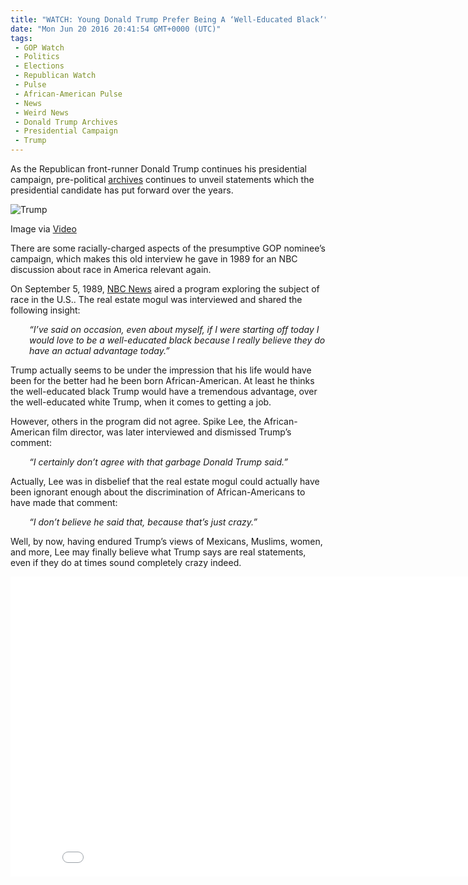 ```yaml
---
title: "WATCH: Young Donald Trump Prefer Being A ‘Well-Educated Black’"
date: "Mon Jun 20 2016 20:41:54 GMT+0000 (UTC)"
tags: 
 - GOP Watch
 - Politics
 - Elections
 - Republican Watch
 - Pulse
 - African-American Pulse
 - News
 - Weird News
 - Donald Trump Archives
 - Presidential Campaign
 - Trump
---
```

<p><!-- Quick Adsense WordPress Plugin: http://quicksense.net/ --></p><p>As the Republican front-runner Donald Trump continues his presidential campaign, pre-political <a href="https://www.youtube.com/watch?v=5-ekdCYzRDQ" onclick="__gaTracker(&apos;send&apos;, &apos;event&apos;, &apos;outbound-article&apos;, &apos;https://www.youtube.com/watch?v=5-ekdCYzRDQ&apos;, &apos;archives&apos;);">archives</a> continues to unveil statements which the presidential candidate has put forward over the years.</p><div id="attachment_138250" style="width: 650px" class="wp-caption aligncenter"><img class="size-full wp-image-138250" src="http://i2.wp.com/cdn.liberalamerica.org/wp-content/uploads/2016/06/Young-Trump.png?resize=640%2C400" alt="Trump" srcset="http://i2.wp.com/cdn.liberalamerica.org/wp-content/uploads/2016/06/Young-Trump.png?resize=640%2C400 640w, http://i2.wp.com/cdn.liberalamerica.org/wp-content/uploads/2016/06/Young-Trump.png?resize=640%2C400 64w, http://i2.wp.com/cdn.liberalamerica.org/wp-content/uploads/2016/06/Young-Trump.png?resize=640%2C400 350w, http://i2.wp.com/cdn.liberalamerica.org/wp-content/uploads/2016/06/Young-Trump.png?resize=640%2C400 600w, http://i2.wp.com/cdn.liberalamerica.org/wp-content/uploads/2016/06/Young-Trump.png?resize=640%2C400 356w, http://i2.wp.com/cdn.liberalamerica.org/wp-content/uploads/2016/06/Young-Trump.png?resize=640%2C400 260w" sizes="(max-width: 640px) 100vw, 640px" data-recalc-dims="1">
<p class="wp-caption-text">Image via <a href="https://www.youtube.com/watch?v=5-ekdCYzRDQ" onclick="__gaTracker(&apos;send&apos;, &apos;event&apos;, &apos;outbound-article&apos;, &apos;https://www.youtube.com/watch?v=5-ekdCYzRDQ&apos;, &apos;Video&apos;);">Video</a></p>
</div><p>There are some racially-charged aspects of the presumptive GOP nominee&#x2019;s campaign, which makes this old interview he&#xA0;gave in 1989 for an NBC discussion about race in America relevant again.</p><p>On September 5, 1989, <a href="https://www.youtube.com/watch?v=5-ekdCYzRDQ" onclick="__gaTracker(&apos;send&apos;, &apos;event&apos;, &apos;outbound-article&apos;, &apos;https://www.youtube.com/watch?v=5-ekdCYzRDQ&apos;, &apos;NBC News&apos;);">NBC News</a> aired a program exploring the subject of race in the U.S.. The real estate mogul was interviewed and shared the following insight:</p><p style="padding-left: 30px;"><em>&#x201C;I&#x2019;ve said on occasion, even about myself, if I were starting off today I would love to be a well-educated black because I really believe they do have an actual advantage today.&#x201D;</em></p><p>Trump actually seems to be under the impression that his life would have been for the better had he been born African-American. At least he thinks the well-educated black Trump would have a tremendous advantage, over the well-educated white Trump, when it comes to getting a job.</p><p>However, others in the program did not agree. Spike Lee, the African-American film director, was later interviewed and dismissed Trump&#x2019;s comment:</p><p style="padding-left: 30px;"><em>&#x201C;I certainly don&#x2019;t agree with that garbage Donald Trump said.&#x201D;</em></p><p><!-- Quick Adsense WordPress Plugin: http://quicksense.net/ --></p><p>Actually, Lee was in disbelief that the real estate mogul&#xA0;could actually have been ignorant enough about the discrimination of African-Americans to have made that comment:</p><p style="padding-left: 30px;"><em>&#x201C;I don&#x2019;t believe he said that, because that&#x2019;s just crazy.&#x201D;</em></p><p>Well, by now, having endured Trump&#x2019;s views of Mexicans, Muslims, women, and more, Lee may finally believe what Trump says are&#xA0;real statements, even if they do at times sound completely crazy indeed.</p><p><iframe width="853" height="480" src="//www.youtube.com/embed/5-ekdCYzRDQ" frameborder="0" allowfullscreen></iframe></p><div style="font-size:0px;height:0px;line-height:0px;margin:0;padding:0;clear:both"></div>